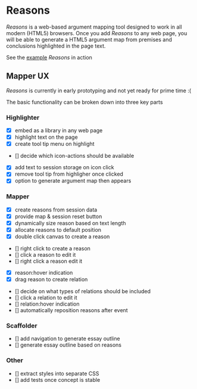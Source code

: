 # Reasons

*Reasons* is a web-based argument mapping tool designed to work in all modern (HTML5) browsers.  Once you add *Reasons* to any web page, you will be able to generate a HTML5 argument map from premises and conclusions highlighted in the page text.

See the [example](example) *Reasons* in action


## Mapper UX

*Reasons* is currently in early prototyping and not yet ready for prime time :(

The basic functionality can be broken down into three key parts

### Highlighter

  - [x] embed as a library in any web page
  - [x] highlight text on the page
  - [x] create tool tip menu on highlight
  - [] decide which icon-actions should be available
  - [x] add text to session storage on icon click 
  - [x] remove tool tip from highligher once clicked
  - [x] option to generate argument map then appears

### Mapper

  - [x] create reasons from session data
  - [x] provide map & session reset button
  - [x] dynamically size reason based on text length
  - [x] allocate reasons to default position
  - [x] double click canvas to create a reason
  - [] right click to create a reason
  - [] click a reason to edit it
  - [] right click a reason edit it
  - [x] reason:hover indication
  - [x] drag reason to create relation
  - [] decide on what types of relations should be included
  - [] click a relation to edit it
  - [] relation:hover indication
  - [] automatically reposition reasons after event

### Scaffolder

  - [] add navigation to generate essay outline
  - [] generate essay outline based on reasons

### Other

  - [] extract styles into separate CSS
  - [] add tests once concept is stable